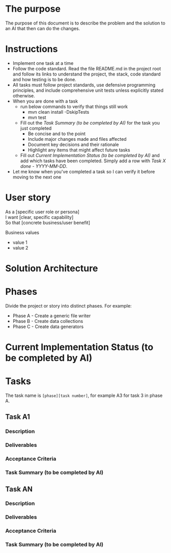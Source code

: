# The purpose

The purpose of this document is to describe the problem and the solution to an AI that then can do the changes. 

# Instructions

* Implement one task at a time
* Follow the code standard. Read the file README.md in the project root and follow its links to understand the project, the stack, code standard and how testing is to be done.
* All tasks must follow project standards, use defensive programming principles, and include comprehensive unit tests unless explicitly stated otherwise.
* When you are done with a task
  * run below commands to verify that things still work
    * mvn clean install \-DskipTests
    * mvn test
  * Fill out the *Task Summary (to be completed by AI)* for the task you just completed
    * Be concise and to the point
    * Include major changes made and files affected
    * Document key decisions and their rationale
    * Highlight any items that might affect future tasks
  * Fill out *Current Implementation Status (to be completed by AI)* and add which tasks have been completed. Simply add a row with *Task X done - YYYY-MM-DD*.
* Let me know when you've completed a task so I can verify it before moving to the next one

# User story

As a \[specific user role or persona\]  
I want \[clear, specific capability\]  
So that \[concrete business/user benefit\]

Business values

* value 1  
* value 2

# Solution Architecture

# Phases
Divide the project or story into distinct phases. For example:
- Phase A - Create a generic file writer
- Phase B - Create data collections
- Phase C - Create data generators


# Current Implementation Status (to be completed by AI)

# Tasks
The task name is `[phase][task number]`, for example A3 for task 3 in phase A.

## Task A1

### Description

### Deliverables

### Acceptance Criteria

### Task Summary (to be completed by AI)

## Task AN

### Description

### Deliverables

### Acceptance Criteria

### Task Summary (to be completed by AI)